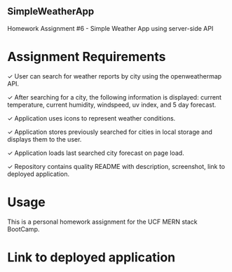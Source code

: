 ## SimpleWeatherApp
Homework Assignment #6  - Simple Weather App using server-side API

# Assignment Requirements
✓ User can search for weather reports by city using the openweathermap API.

✓ After searching for a city, the following information is displayed: current temperature, current humidity, windspeed, uv index, and 5 day forecast.

✓ Application uses icons to represent weather conditions.

✓ Application stores previously searched for cities in local storage and displays them to the user.

✓ Application loads last searched city forecast on page load.

✓ Repository contains quality README with description, screenshot, link to deployed application.

# Usage
This is a personal homework assignment for the UCF MERN stack BootCamp.

# Link to deployed application
